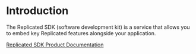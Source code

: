 # Introduction

The Replicated SDK (software development kit) is a service that allows you to embed key Replicated features alongside your application. 

[Replicated SDK Product Documentation](https://docs.replicated.com/vendor/replicated-sdk-overview) 
